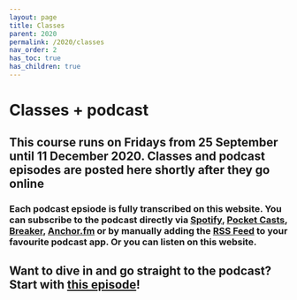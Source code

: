 ```yaml
---
layout: page
title: Classes
parent: 2020
permalink: /2020/classes
nav_order: 2
has_toc: true
has_children: true
---
```


# Classes + podcast

## This course runs on Fridays from 25 September until 11 December 2020. Classes and podcast episodes are posted here shortly after they go online

### Each podcast epsiode is fully transcribed on this website. You can subscribe to the podcast directly via [Spotify](https://open.spotify.com/show/3sYD3KyPJXnIHUY2m2uFcy), [Pocket Casts](https://pca.st/h40ivs5f), [Breaker](https://breaker.audio/scripted-design), [Anchor.fm](https://anchor.fm/scripteddesign) or by manually adding the [RSS Feed](https://anchor.fm/s/37d326c4/podcast/rss) to your favourite podcast app. Or you can listen on this website.

## Want to dive in and go straight to the podcast? Start with [this episode](/2020/classes/w00e00)!
